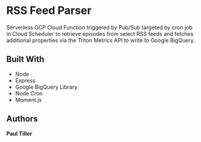 
# RSS Feed Parser

Serverless GCP Cloud Function triggered by Pub/Sub targeted by cron job in Cloud Scheduler to retrieve episodes from select RSS feeds and fetches additional properties via the Triton Metrics API to write to Google BigQuery.

## Built With

- Node
- Express
- Google BigQuery Library
- Node Cron
- Moment.js

## Authors

**Paul Tiller**


